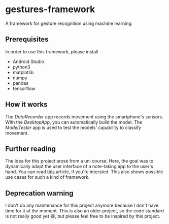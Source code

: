 # gestures-framework
A framework for gesture recognition using machine learning.

## Prerequisites
In order to use this framework, please install
- Android Studio
- python3
- matplotlib
- numpy
- pandas
- tensorflow

## How it works
The *DataRecorder* app records movement using the smartphone's sensors. With the *DesktopApp*, you can automatically build the model. The *ModelTester* app is used to test the models' capability to classify movement.

## Further reading
The idea for this project arose from a uni course. Here, the goal was to dynamically adapt the user interface of a note-taking app to the user's hand. You can read [this](https://www.hciai.uni-bayreuth.de/en/teaching/ciis_ws1920/Project_Raised/index.html) article, if you're intersted. This also shows possible use cases for such a kind of framework.

## Deprecation warning
I don't do any maintenance for this project anymore because I don't have time for it at the moment. This is also an older project, so the code standard is not really good yet :sweat_smile:, but please feel free to be inspired by this project.
